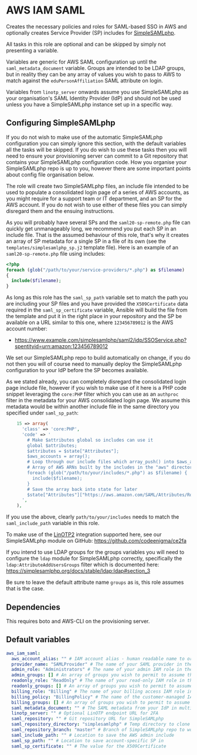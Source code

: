 # AWS IAM SAML
Creates the necessary policies and roles for SAML-based SSO in AWS and optionally creates Service Provider (SP) includes for [SimpleSAMLphp](https://simplesamlphp.org/).

All tasks in this role are optional and can be skipped by simply not presenting a variable.

Variables are generic for AWS SAML configuration up until the `saml_metadata_document` variable. Groups are intended to be LDAP groups, but in reality they can be any array of values you wish to pass to AWS to match against the `eduPersonAffiliation` SAML attribute on login.

Variables from `linotp_server` onwards assume you use SimpleSAMLphp as your organisation's SAML Identity Provider (IdP) and should not be used unless you have a SimpleSAMLphp instance set up in a specific way.

<!--TOC-->
<!--ENDTOC-->

## Configuring SimpleSAMLphp
If you do not wish to make use of the automatic SimpleSAMLphp configuration you can simply ignore this section, with the default variables all the tasks will be skipped. If you do wish to use these tasks then you will need to ensure your provisioning server can commit to a Git repository that contains your SimpleSAMLphp configuration code. How you organise your SimpleSAMLphp repo is up to you, however there are some important points about config file organisation below.

The role will create two SimpleSAMLphp files, an include file intended to be used to populate a consolidated login page of a series of AWS accounts, as you might require for a support team or IT department, and an SP for the AWS account. If you do not wish to use either of these files you can simply disregard them and the ensuing instructions.

As you will probably have several SPs and the `saml20-sp-remote.php` file can quickly get unmanageably long, we recommend you put each SP in an include file. That is the assumed behaviour of this role, that's why it creates an array of SP metadata for a single SP in a file of its own (see the `templates/simplesamlphp_sp.j2` template file). Here is an example of an `saml20-sp-remote.php` file using includes:

```php
<?php
foreach (glob("/path/to/your/service-providers/*.php") as $filename)
{
  include($filename);
}
```

As long as this role has the `saml_sp_path` variable set to match the path you are including your SP files and you have provided the `X509Certificate` data required in the `saml_sp_certificate` variable, Ansible will build the file from the template and put it in the right place in your repository and the SP be available on a URL similar to this one, where `123456789012` is the AWS account number:

* https://www.example.com/simplesamlphp/saml2/idp/SSOService.php?spentityid=urn:amazon:123456789012

We set our SimpleSAMLphp repo to build automatically on change, if you do not then you will of course need to manually deploy the SimpleSAMLphp configuration to your IdP before the SP becomes available.

As we stated already, you can completely disregard the consolidated login page include file, however if you wish to make use of it here is a PHP code snippet leveraging the `core:PHP` filter which you can use as an `authproc` filter in the metadata for your AWS consolidated login page. We assume this metadata would be within another include file in the same directory you specified under `saml_sp_path`:

```php
    15 => array(
      'class' => 'core:PHP',
      'code' => '
        # Make $attributes global so includes can use it
        global $attributes;
        $attributes = $state["Attributes"];
        $aws_accounts = array();
        # Loop through our include files which array_push() into $aws_accounts
        # Array of AWS ARNs built by the includes in the "aws" directory
        foreach (glob("/path/to/your/includes/*.php") as $filename) {
          include($filename);
        }
        # Save the array back into state for later
        $state["Attributes"]["https://aws.amazon.com/SAML/Attributes/Role"] = $aws_accounts;
      ',
    ),
```

If you use the above, clearly `path/to/your/includes` needs to match the `saml_include_path` variable in this role.

To make use of the [LinOTP2](https://linotp.org/) integration supported here, see our SimpleSAMLphp module on GitHub: https://github.com/codeenigma/ce2fa

If you intend to use LDAP groups for the groups variables you will need to configure the `ldap` module for SimpleSAMLphp correctly, specifically the `ldap:AttributeAddUsersGroups` filter which is documented here: https://simplesamlphp.org/docs/stable/ldap:ldap#section_3

Be sure to leave the default attribute name `groups` as is, this role assumes that is the case.

## Dependencies
This requires boto and AWS-CLI on the provisioning server.


<!--ROLEVARS-->
## Default variables
```yaml
aws_iam_saml:
  aws_account_alias: "" # IAM account alias - human readable name to order SSO page
  provider_name: "SAMLProvider" # The name of your SAML provider in the AWS console
  admin_role: "Administrators" # The name of your admin IAM role in the AWS console
  admin_groups: [] # An array of groups you wish to permit to assume the admin IAM role
  readonly_role: "ReadOnly" # The name of your read-only IAM role in the AWS console
  readonly_groups: [] # An array of groups you wish to permit to assume the read-only IAM role
  billing_role: "Billing" # The name of your billing access IAM role in the AWS console
  billing_policy: "BillingPolicy" # The name of the customer-managed IAM policy to allow billing access only
  billing_groups: [] # An array of groups you wish to permit to assume the billing access IAM role
  saml_metadata_document: "" # The SAML metadata from your IdP in multiline XML format
  linotp_server: "" # Optional LinOTP endpoint URL for 2FA
  saml_repository: "" # Git repository URL for SimpleSAMLphp
  saml_repository_directory: "simplesamlphp" # Temp directory to clone SimpleSAMLphp into
  saml_repository_branch: "master" # Branch of SimpleSAMLphp repo to work in
  saml_include_path: "" # Location to save the AWS admin include
  saml_sp_path: "" # Location to save account-specific SP in
  saml_sp_certificate: "" # The value for the X509Certificate
```

<!--ENDROLEVARS-->
